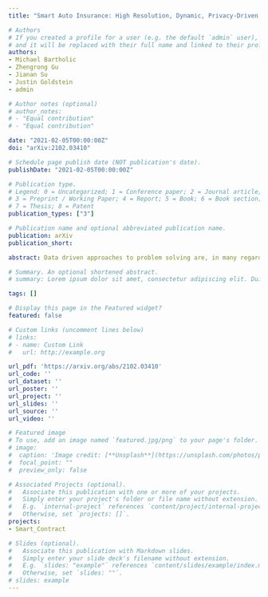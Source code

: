 ```yaml
---
title: "Smart Auto Insurance: High Resolution, Dynamic, Privacy-Driven, Telematic Insurance"

# Authors
# If you created a profile for a user (e.g. the default `admin` user), write the username (folder name) here
# and it will be replaced with their full name and linked to their profile.
authors:
- Michael Bartholic
- Zhengrong Gu
- Jianan Su
- Justin Goldstein
- admin

# Author notes (optional)
# author_notes:
# - "Equal contribution"
# - "Equal contribution"

date: "2021-02-05T00:00:00Z"
doi: "arXiv:2102.03410"

# Schedule page publish date (NOT publication's date).
publishDate: "2021-02-05T00:00:00Z"

# Publication type.
# Legend: 0 = Uncategorized; 1 = Conference paper; 2 = Journal article;
# 3 = Preprint / Working Paper; 4 = Report; 5 = Book; 6 = Book section;
# 7 = Thesis; 8 = Patent
publication_types: ["3"]

# Publication name and optional abbreviated publication name.
publication: arXiv
publication_short:

abstract: Data driven approaches to problem solving are, in many regards, the holy grail of evidence backed decision making. Using first-party empirical data to analyze behavior and establish predictions yields us the ability to base in-depth analyses on particular individuals and reduce our dependence on generalizations. Modern mobile and embedded devices provide a wealth of sensors and means for collecting and tracking individualized data. Applying these assets to the realm of insurance (which is a statistically backed endeavor at heart) is certainly nothing new; yet doing so in a way that is privacy-driven and secure has not been a central focus of implementers. Existing data-driven insurance technologies require a certain level of trust in the data tracking agency (i.e. insurer) to not misuse, mishandle, or over-collect user data. Smart contracts and blockchain technology provide us an opportunity to re-balance these systems such that the blockchain itself is a trusted agent which both insurers and the insured can confide in. We propose a "Smart Auto Insurance" system that minimizes data sharing while simultaneously providing quality-of-life improvements to both sides. Furthermore, we use a simple game theoretical argument to show that the clients using such a system are disincentivized from behaving adversarially.

# Summary. An optional shortened abstract.
# summary: Lorem ipsum dolor sit amet, consectetur adipiscing elit. Duis posuere tellus ac convallis placerat. Proin tincidunt magna sed ex sollicitudin condimentum.

tags: []

# Display this page in the Featured widget?
featured: false

# Custom links (uncomment lines below)
# links:
# - name: Custom Link
#   url: http://example.org

url_pdf: 'https://arxiv.org/abs/2102.03410'
url_code: ''
url_dataset: ''
url_poster: ''
url_project: ''
url_slides: ''
url_source: ''
url_video: ''

# Featured image
# To use, add an image named `featured.jpg/png` to your page's folder.
# image:
#  caption: 'Image credit: [**Unsplash**](https://unsplash.com/photos/pLCdAaMFLTE)'
#  focal_point: ""
#  preview_only: false

# Associated Projects (optional).
#   Associate this publication with one or more of your projects.
#   Simply enter your project's folder or file name without extension.
#   E.g. `internal-project` references `content/project/internal-project/index.md`.
#   Otherwise, set `projects: []`.
projects:
- Smart_Contract

# Slides (optional).
#   Associate this publication with Markdown slides.
#   Simply enter your slide deck's filename without extension.
#   E.g. `slides: "example"` references `content/slides/example/index.md`.
#   Otherwise, set `slides: ""`.
# slides: example
---
```

